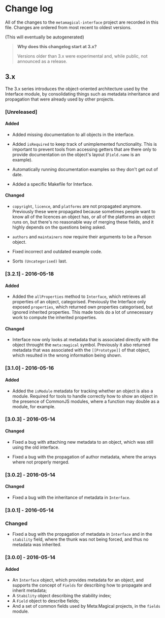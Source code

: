 # Change log

All of the changes to the `metamagical-interface` project are recorded in
this file. Changes are ordered from most recent to oldest versions.

(This will eventually be autogenerated)

> **Why does this changelog start at 3.x?**
>
> Versions older than 3.x were experimental and, while public, not
> announced as a release.


## 3.x

The 3.x series introduces the object-oriented architecture used by
the Interface module, by consolidating things such as metadata
inheritance and propagation that were already used by other projects.


### [Unreleased]

#### Added

  - Added missing documentation to all objects in the interface.

  - Added `isRequired` to keep track of unimplemented functionality. This is
    important to prevent tools from accessing getters that are there only to
    provide documentation on the object's layout (`Field.name` is an example).

  - Automatically running documentation examples so they don't get out of date.

  - Added a specific Makefile for Interface.

#### Changed

  - `copyright`, `licence`, and `platforms` are not propagated anymore.
    Previously these were propagated because sometimes people want to know
    all of the licences an object has, or all of the platforms an object runs
    on, but there's no reasonable way of merging these fields, and it highly
    depends on the questions being asked.

  - `authors` and `maintainers` now require their arguments to be a Person object.

  - Fixed incorrect and outdated example code.

  - Sorts `(Uncategorised)` last.




### [3.2.1] - 2016-05-18

#### Added

  - Added the `allProperties` method to `Interface`, which retrieves all
    properties of an object, categorised. Previously the Interface only exposed
    `properties`, which returned own properties categorised, but ignored
    inherited properties. This made tools do a lot of unnecessary work to
    compute the inherited properties.

#### Changed

  - Interface now only looks at metadata that is associated directly with
    the object throught the `meta:magical` symbol. Previously it also returned
    metadata that was associated with the `[[Prototype]]` of that object,
    which resulted in the wrong information being shown.



### [3.1.0] - 2016-05-16

#### Added

  - Added the `isModule` metadata for tracking whether an object is also a module.
    Required for tools to handle correctly how to show an object in the presence of
    CommonJS modules, where a function may double as a module, for example.



### [3.0.3] - 2016-05-14

#### Changed

  - Fixed a bug with attaching new metadata to an object, which was still
    using the old interface.

  - Fixed a bug with the propagation of author metadata, where the arrays
    where not properly merged.



### [3.0.2] - 2016-05-14

#### Changed

  - Fixed a bug with the inheritance of metadata in `Interface`.



### [3.0.1] - 2016-05-14

### Changed

  - Fixed a bug with the propagation of metadata in `Interface` and
    in the `stability` field, where the thunk was not being forced,
    and thus no metadata was inherited.



### [3.0.0] - 2016-05-14

#### Added

  - An `Interface` object, which provides metadata for an object,
    and supports the concept of `Fields` for describing how to
    propagate and inherit metadata;
  - A `Stability` object describing the stability index;
  - A `Field` object to describe fields;
  - And a set of common fields used by Meta:Magical projects, in the
    `fields` module.